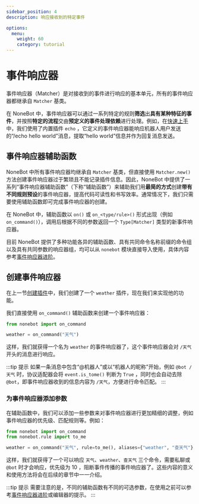 ```yaml
---
sidebar_position: 4
description: 响应接收到的特定事件

options:
  menu:
    weight: 60
    category: tutorial
---
```


# 事件响应器

事件响应器（Matcher）是对接收到的事件进行响应的基本单元，所有的事件响应器都继承自 `Matcher` 基类。

在 NoneBot 中，事件响应器可以通过一系列特定的规则**筛选**出**具有某种特征的事件**，并按照**特定的流程**交由**预定义的事件处理依赖**进行处理。例如，在[快速上手](../quick-start.mdx)中，我们使用了内置插件 `echo` ，它定义的事件响应器能响应机器人用户发送的“/echo hello world”消息，提取“hello world”信息并作为回复消息发送。

## 事件响应器辅助函数

NoneBot 中所有事件响应器均继承自 `Matcher` 基类，但直接使用 `Matcher.new()` 方法创建事件响应器过于繁琐且不能记录插件信息。因此，NoneBot 中提供了一系列“事件响应器辅助函数”（下称“辅助函数”）来辅助我们用**最简的方式**创建**带有不同规则预设**的事件响应器，提高代码可读性和书写效率。通常情况下，我们只需要使用辅助函数即可完成事件响应器的创建。

在 NoneBot 中，辅助函数以 `on()` 或 `on_<type/rule>()` 形式出现（例如 `on_command()`），调用后根据不同的参数返回一个 `Type[Matcher]` 类型的新事件响应器。

目前 NoneBot 提供了多种功能各异的辅助函数、具有共同命令名称前缀的命令组以及具有共同参数的响应器组，均可以从 `nonebot` 模块直接导入使用，具体内容参考[事件响应器进阶](../advanced/matcher.md)。

## 创建事件响应器

在上一节[创建插件](./create-plugin.md#创建插件)中，我们创建了一个 `weather` 插件，现在我们来实现他的功能。

我们直接使用 `on_command()` 辅助函数来创建一个事件响应器：

```python {3} title=weather/__init__.py
from nonebot import on_command

weather = on_command("天气")
```

这样，我们就获得一个名为 `weather` 的事件响应器了，这个事件响应器会对 `/天气` 开头的消息进行响应。

:::tip 提示
如果一条消息中包含“@机器人”或以“机器人的昵称”开始，例如 `@bot /天气` 时，协议适配器会将 `event.is_tome()` 判断为 `True` ，同时也会自动去除 `@bot`，即事件响应器收到的信息内容为 `/天气`，方便进行命令匹配。
:::

### 为事件响应器添加参数

在辅助函数中，我们可以添加一些参数来对事件响应器进行更加精细的调整，例如事件响应器的优先级、匹配规则等。例如：

```python {4} title=weather/__init__.py
from nonebot import on_command
from nonebot.rule import to_me

weather = on_command("天气", rule=to_me(), aliases={"weather", "查天气"}, priority=10, block=True)
```

这样，我们就获得了一个可以响应 `天气`、`weather`、`查天气` 三个命令，需要私聊或 `@bot` 时才会响应，优先级为 10 ，阻断事件传播的事件响应器了。这些内容的意义和使用方法将会在后续的章节中一一介绍。

:::tip 提示
需要注意的是，不同的辅助函数有不同的可选参数，在使用之前可以参考[事件响应器进阶](../advanced/matcher.md)或编辑器的提示。
:::
